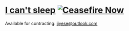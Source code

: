 # [I can't sleep](https://blog.paulbiggar.com/i-cant-sleep/) [![Ceasefire Now](https://badge.techforpalestine.org/default)](https://techforpalestine.org/learn-more)

Available for contracting: iiyese@outlook.com
